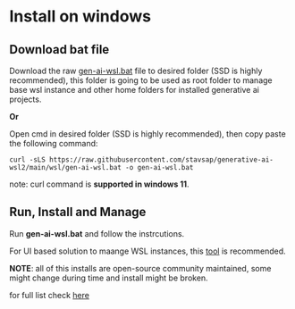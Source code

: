 # Install on windows

## Download bat file

Download the raw [gen-ai-wsl.bat](https://github.com/stavsap/generative-ai-wsl2/blob/main/wsl/gen-ai-wsl.bat) file to desired folder (SSD is highly recommended), this folder is going to be used as root folder to manage base wsl instance and other home folders for installed generative ai projects.

**Or**

Open cmd in desired folder (SSD is highly recommended), then copy paste the following command:

``` shell
curl -sLS https://raw.githubusercontent.com/stavsap/generative-ai-wsl2/main/wsl/gen-ai-wsl.bat -o gen-ai-wsl.bat
```
note: curl command is **supported in windows 11**.

## Run, Install and Manage

Run **gen-ai-wsl.bat** and follow the instrcutions.

For UI based solution to maange WSL instances, this [tool](https://github.com/bostrot/wsl2-distro-manager) is recommended.

**NOTE**: all of this installs are open-source community maintained, some might change during time and install might be broken.

for full list check [here](https://github.com/stavsap/generative-ai-wsl2)
